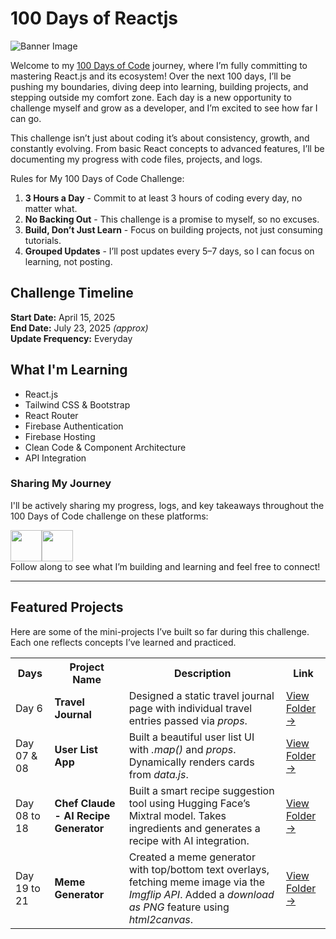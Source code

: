 # 100 Days of Reactjs

![Banner Image](https://github.com/dipanshu447/100-days-of-react/blob/main/assets/banner.png)

Welcome to my [100 Days of Code](https://www.100daysofcode.com/) journey, where I’m fully committing to mastering React.js and its ecosystem! Over the next 100 days, I’ll be pushing my boundaries, diving deep into learning, building projects, and stepping outside my comfort zone. Each day is a new opportunity to challenge myself and grow as a developer, and I’m excited to see how far I can go.

This challenge isn’t just about coding it’s about consistency, growth, and constantly evolving. From basic React concepts to advanced features, I’ll be documenting my progress with code files, projects, and logs.

Rules for My 100 Days of Code Challenge:

1. **3 Hours a Day** - Commit to at least 3 hours of coding every day, no matter what.
2. **No Backing Out** - This challenge is a promise to myself, so no excuses.
3. **Build, Don’t Just Learn** - Focus on building projects, not just consuming tutorials.
4. **Grouped Updates** - I’ll post updates every 5–7 days, so I can focus on learning, not posting.

## Challenge Timeline

**Start Date:** April 15, 2025  
**End Date:** July 23, 2025 *(approx)*  
**Update Frequency:** Everyday

## What I'm Learning

- React.js
- Tailwind CSS & Bootstrap
- React Router
- Firebase Authentication
- Firebase Hosting
- Clean Code & Component Architecture
- API Integration

### Sharing My Journey

I'll be actively sharing my progress, logs, and key takeaways throughout the 100 Days of Code challenge on these platforms:
<div style="display:flex">
  <a href="https://x.com/dipanshuu_sahu"><img src="https://img.icons8.com/?size=100&id=phOKFKYpe00C&format=png&color=ffffff" width=50/></a>
  <a href="https://www.threads.net/@dipanshuu447"><img src="https://img.icons8.com/?size=100&id=AS2a6aA9BwK3&format=png&color=ffffff" width=50/></a>
</div>
Follow along to see what I’m building and learning and feel free to connect!

---

## Featured Projects

Here are some of the mini-projects I’ve built so far during this challenge. Each one reflects concepts I’ve learned and practiced.

<table>
  <tr>
    <th>Days</th>
    <th>Project Name</th>
    <th>Description</th>
    <th>Link</th>
  </tr>
  <tr>
    <td>Day 6</td>
    <td><b>Travel Journal</b></td>
    <td>Designed a static travel journal page with individual travel entries passed via <i>props</i>.</td>
    <td><a href="https://github.com/dipanshu447/100-days-of-reactjs/tree/main/Day-06">View Folder →</a></td>
  </tr>
  <tr>
    <td>Day 07 & 08</td>
    <td><b>User List App</b></td>
    <td>Built a beautiful user list UI with <i>.map()</i> and <i>props</i>. Dynamically renders cards from <i>data.js</i>.</td>
    <td><a href="https://github.com/dipanshu447/100-days-of-reactjs/tree/main/Day-07_%26_08">View Folder →</a></td>
  </tr>
  <tr>
    <td>Day 08 to 18</td>
    <td><b>Chef Claude - AI Recipe Generator</b></td>
    <td>Built a smart recipe suggestion tool using Hugging Face’s Mixtral model. Takes ingredients and generates a recipe with AI integration.</td>
    <td><a href="https://github.com/dipanshu447/100-days-of-reactjs/tree/main/Day-18">View Folder →</a></td>
  </tr>
  <tr>
    <td>Day 19 to 21</td>
    <td><b>Meme Generator</b></td>
    <td>Created a meme generator with top/bottom text overlays, fetching meme image via the <i>Imgflip API</i>. Added a <i>download as PNG</i> feature using <i>html2canvas</i>.</td>
    <td><a href="https://github.com/dipanshu447/100-days-of-reactjs/tree/main/Day-21">View Folder →</a></td>
  </tr>
</table>